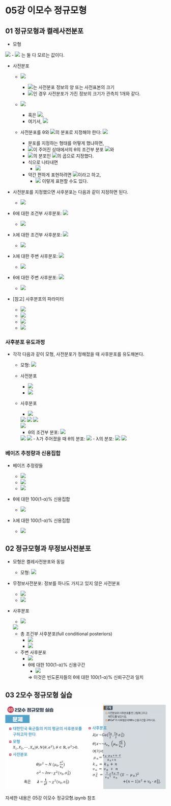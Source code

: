 # 05강 이모수 정규모형

## 01 정규모형과 켤레사전분포

- 모형
<img src="https://latex.codecogs.com/svg.image?X_1,\cdots,X_n|\theta,\sigma^2\sim N(\theta,\sigma^2),\;\;\;\theta\in\mathbb{R},\sigma^2>0">
  - <img src="https://latex.codecogs.com/svg.image?\theta\in\mathbb{R},\sigma^2>0"> 는 둘 다 모르는 값이다.

- 사전분포
  - <img src="https://latex.codecogs.com/svg.image?\theta|\sigma^2\sim N(\mu_0,\frac{\sigma^2}{\kappa_0})"><br>
    - <img src="https://latex.codecogs.com/svg.image?\kappa_0">는 사전분포 정보의 양 또는 사전표본의 크기
    - <img src="https://latex.codecogs.com/svg.image?\kappa_0=1">인 경우 사전분포가 가진 정보의 크기가 관측치 1개와 같다.
  - <img src="https://latex.codecogs.com/svg.image?\sigma^2\sim Inv-Ga(\frac{\nu_0}{2},\frac{\nu_0}{2}\sigma_0^2)=Inv-\chi^2(\nu_0,\sigma_0^2)"><br>
    - 혹은 <img src="https://latex.codecogs.com/svg.image?\lambda=\frac{1}{\sigma^2}\sim Ga(\frac{\nu_0}{2},\frac{\nu_0}{2}\sigma_0^2)=\chi^2(\nu_0,\sigma_0^2)">,
    - 여기서, <img src="https://latex.codecogs.com/svg.image?\mu_0\in\mathbb{R}, \kappa_0,\nu_0,\sigma_0^2>0">

  - 사전분포를 θ와 <img src="https://latex.codecogs.com/svg.image?\sigma^2">의 분포로 지정해야 한다: <img src="https://latex.codecogs.com/svg.image?\pi(\theta, \sigma^2)">
    - 분포를 지정하는 형태를 어떻게 했냐하면,
    - <img src="https://latex.codecogs.com/svg.image?\sigma^2">이 주어진 상태에서의 θ의 조건부 분포 <img src="https://latex.codecogs.com/svg.image?\pi(\theta|\sigma^2)">와
    - <img src="https://latex.codecogs.com/svg.image?\sigma^2">의 분포인 <img src="https://latex.codecogs.com/svg.image?\pi(\sigma^2)">의 곱으로 지정했다.
    - 식으로 나타내면
      - <img src="https://latex.codecogs.com/svg.image?\pi(\theta, \sigma^2) = \pi(\theta|\sigma^2)\times\pi(\sigma^2)">
    - 약간 편하게 표현하려면 <img src="https://latex.codecogs.com/svg.image?\lambda=\frac{1}{\sigma^2}">이라고 하고,
      - <img src="https://latex.codecogs.com/svg.image?\pi(\theta, \lambda) = \pi(\theta|\lambda)\times\pi(\lambda)"> 이렇게 표현할 수도 있다.
- 사전분포를 지정했으면 사후분포는 다음과 같이 지정하면 된다.
    - <img src="https://latex.codecogs.com/svg.image?\pi(\theta, \lambda|\mathbb{X})\;\;\;,\mathbb{X}=X_1,\cdots,X_n">

- θ에 대한 조건부 사후분포: <img src="https://latex.codecogs.com/svg.image?\pi(\theta|\tau^2,x)">
  - <img src="https://latex.codecogs.com/svg.image?\theta|\tau^2,x\sim N(\mu_n,\frac{1}{\kappa_n,\tau^2})">

- λ에 대한 조건부 사후분포: <img src="https://latex.codecogs.com/svg.image?\pi(\lambda|\theta,x)">
  - <img src="https://latex.codecogs.com/svg.image?\lambda|\theta,x\sim Ga(\frac{\nu_n +1}{2},\frac{1}{2}[\kappa_n(\theta-\mu_n)^2+\sigma_n^2\cdot \nu_n^2])">

- λ에 대한 주변 사후분포: <img src="https://latex.codecogs.com/svg.image?\pi(\lambda|x)">
  - <img src="https://latex.codecogs.com/svg.image?\tau^2|x\sim Ga(\frac{\nu}{2},\frac{\nu}{2}\sigma_n^2)">

- θ에 대한 주변 사후분포: <img src="https://latex.codecogs.com/svg.image?\pi(\theta|x)">
  - <img src="https://latex.codecogs.com/svg.image?\theta|x\sim t_{\nu_n}(\mu_n,\frac{\sigma_n^2}{\kappa_n})">

- [참고] 사후분포의 파라미터
  - <img src="https://latex.codecogs.com/svg.image?\mu_n=\frac{\kappa_0\cdot\mu_0+n\cdot\bar{x}}{\kappa_0+n}">
  - <img src="https://latex.codecogs.com/svg.image?\kappa_n=\kappa_0+n">
  - <img src="https://latex.codecogs.com/svg.image?\nu_n=\nu_0+n">
  - <img src="https://latex.codecogs.com/svg.image?\sigma_n^2=\frac{1}{\nu_n}[\frac{\kappa_0\cdot n}{\kappa_n}(\bar{x}-\mu_0)^2+(n-1)s^2+\nu_0\cdot\sigma_n^2]">

### 사후분포 유도과정

- 각각 다음과 같이 모형, 사전분포가 정해졌을 때 사후분포를 유도해본다.
  - 모형: <img src="https://latex.codecogs.com/svg.image?X_1,\cdots,X_n|\theta,\lambda\sim N(\theta,\frac{1}{\lambda})">
  - 사전분포
    - <img src="https://latex.codecogs.com/svg.image?\theta|\lambda\sim N(\mu_0,\frac{1}{\lambda\kappa_0})">
    - <img src="https://latex.codecogs.com/svg.image?\lambda\sim Ga(\frac{\nu_0}{2},\frac{\nu_0}{2}\sigma_0^2)">
  - 사후분포
    - <img src="https://latex.codecogs.com/svg.image?\pi(\theta,\lambda|\mathbb{X})\sim\pi(\theta,\lambda)\times\prod_{i=1}^{n}f(x_i|\theta,\lambda)">
    <img src="https://latex.codecogs.com/svg.image?=\pi(\theta|\lambda)\cdot\pi(\lambda)\times\prod_{i=1}^{n}f(x_i|\theta,\lambda)">
    <img src="https://latex.codecogs.com/svg.image?=(2\pi\frac{1}{\kappa_0\lambda})^{-\frac{1}{2}}\cdot e^{-\frac{\kappa_0\lambda}{2}(\theta-\mu_0)^2}\times\frac{\frac{\nu_0\sigma_0^2}{2}^{\frac{\nu_0}{2}-1}}{\Gamma(\frac{\nu_0}{2})}\cdot\lambda^{\frac{\nu_0}{2}-1}\cdot e^{-\frac{\nu_0\sigma_0^2}{2}\lambda}\times(2\pi\cdot\frac{1}{\lambda})^{-\frac{1}{2}}\cdot e^{-\frac{\lambda}{2}(x_i-\theta)^2}">
    <img src="https://latex.codecogs.com/svg.image?\propto\lambda^{\frac{\nu_0+n+1}{2}-1}\cdot e^{-\frac{\lambda}{2}[\kappa_0(\theta-\mu)^2+\nu_0\sigma_0^2+\sum_{i=1}^{n}(x_i-\theta)^2]}"><br>
    <img src="https://latex.codecogs.com/svg.image?=\lambda^{\frac{\nu_0+n+1}{2}-1}\cdot e^{-\frac{\lambda}{2}\kappa_0(\theta-\mu_0)^2+\nu_0\sigma_0^2+(n-1)s^2+n(\bar{x}-\theta)^2}">
    
    - θ의 조건부 분포: <img src="https://latex.codecogs.com/svg.image?\pi(\theta|\lambda,\mathbb{X})">
    <img src="https://latex.codecogs.com/svg.image?\pi(\theta|\lambda,\mathbb{X})\propto e^{-\frac{\lambda}{2}(\kappa_0(\theta-\mu_0)^2+n(\bar{x}-\theta)^2)}">
    <img src="https://latex.codecogs.com/svg.image?\propto e^{-\frac{\lambda}{2}(n+\kappa_0)(\theta-\mu_n)^2}">
    - λ가 주어졌을 때 θ의 분포: <img src="https://latex.codecogs.com/svg.image?\theta|\lambda,\mathbb{X}\sim N(\mu_n, \frac{1}{\lambda(n+\kappa_0)})">
    - λ의 분포: <img src="https://latex.codecogs.com/svg.image?\pi(\lambda|\mathbb{X})=\int\pi(\theta,\lambda|\mathbb{X})d\theta">
    <img src="https://latex.codecogs.com/svg.image?\lambda|x=\tau^2|x\sim Ga(\frac{\nu_n}{2},\frac{\nu_n}{2}\sigma_n^2)">

### 베이즈 추정량과 신용집합

- 베이즈 추정량들
  - <img src="https://latex.codecogs.com/svg.image?\hat{\theta}^B=E(\theta|x)=\mu_n">
  - <img src="https://latex.codecogs.com/svg.image?\hat{\sigma^2}^B=E(\sigma^2|x)=\frac{\nu}{\nu-2}\cdot\sigma_n^2">
  - <img src="https://latex.codecogs.com/svg.image?\hat{\lambda}^B=E(\lambda|x)=\frac{1}{\sigma_n^2}">

- θ에 대한 100(1-α)% 신용집합
  - <img src="https://latex.codecogs.com/svg.image?\mu_n\pm t_{\frac{\alpha}{2}(\nu_n)}\cdot\frac{\sigma_n}{\sqrt{\kappa_n}}">

- λ에 대한 100(1-α)% 신용집합
  - <img src="https://latex.codecogs.com/svg.image?[Ga_{1-\frac{\alpha}{2}}(\frac{\nu}{2},\frac{\nu}{2}\sigma_n^2),Ga_{\frac{\alpha}{2}}(\frac{\nu}{2},\frac{\nu}{2}\sigma_n^2)]">

## 02 정규모형과 무정보사전분포

- 모형은 켤레사전분포와 동일
  - 모형: <img src="https://latex.codecogs.com/svg.image?X_1,\cdots,X_n|\theta,\sigma^2\sim N(\theta,\sigma^2)">

- 무정보사전분포: 정보를 하나도 가지고 있지 않은 사전분포
  - <img src="https://latex.codecogs.com/svg.image?\pi(\theta,\sigma^2)d\theta d\sigma^2=\frac{1}{\sigma^2}d\theta d\sigma^2">
  - <img src="https://latex.codecogs.com/svg.image?\pi(\theta,\tau^2)d\theta d\tau^2=\frac{1}{\tau^2}d\theta d\tau^2">

- 사후분포
  - <img src="https://latex.codecogs.com/svg.image?\pi(\theta,\lambda|\mathbb{X})\sim\frac{1}{\lambda}\times\prod_{i=1}^{n}f(x_i|\theta,\lambda)">
  <img src="https://latex.codecogs.com/svg.image?=\frac{1}{\lambda}\prod_{i=1}^{n}(2\pi\lambda)^{-\frac{1}{2}}\cdot e^{-\frac{\lambda}{2}(x_i-\theta)^2}">

  - 총 조건부 사후분포(full conditional posteriors)
    - <img src="https://latex.codecogs.com/svg.image?\theta|\tau^2,x\sim N(\bar{x},\frac{1}{n\tau^2})">
    - <img src="https://latex.codecogs.com/svg.image?\tau^2|\theta,x\sim Ga(\frac{n}{2},\frac{1}{2}(n-1)s^2)">
  - 주변 사후분포
    - <img src="https://latex.codecogs.com/svg.image?\theta|x\sim t_{n-1}(\bar{x},\frac{s^2}{n})">
    - θ에 대한 100(1-α)% 신용구간
      - <img src="https://latex.codecogs.com/svg.image?\bar{x}\pm t_{\frac{\alpha}{2}(n-1)}\cdot\frac{s}{\sqrt{n}}">
      ⇒ 이것은 빈도론자들의 θ에 대한 100(1-α)% 신뢰구간과 일치

## 03 2모수 정규모형 실습

![대한민국 육군](./image/05_korean_army.png)

자세한 내용은 05강 이모수 정규모형.ipynb 참조